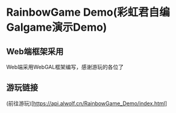 # RainbowGame Demo(彩虹君自编Galgame演示Demo)

## Web端框架采用
Web端采用WebGAL框架编写，感谢游玩的各位了

## 游玩链接
(前往游玩)[https://api.alwolf.cn/RainbowGame_Demo/index.html]
